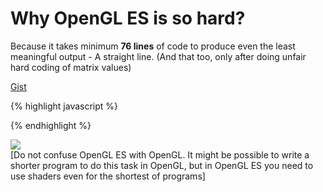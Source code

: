 Why OpenGL ES is so hard?
===
Because it takes minimum **76 lines** of code to produce even the least meaningful output - A straight line. (And that too, only after doing unfair hard coding of matrix values)  
  
[Gist][0]  

{% highlight javascript %}
<html>
<head>
<title></title>
<script type="text/javascript">
var fragShaderSource = "\
precision highp float;\
uniform vec4 u_color;\
void main(void) {\
  gl_FragColor = u_color;\
}\
";
var vtxShaderSource = "\
attribute vec3 a_position;\
uniform vec4 u_color;\
uniform mat4 u_mvMatrix;\
uniform mat4 u_pMatrix;\
void main(void) {\
  gl_Position = u_pMatrix * u_mvMatrix * vec4(a_position, 1.0);\
}\
";
function get_shader(type, source) {
  var shader = gl.createShader(type);
  gl.shaderSource(shader, source);
  gl.compileShader(shader);
  return shader;
}
var gl, pMatrix, mvMatrix, nMatrix, vbuf, tbuf, nbuf, ibuf;
function onready() {
  var canvas = document.getElementsByTagName('canvas')[0];
  gl = canvas.getContext("experimental-webgl", {antialias : true});
  gl.viewport(0, 0, canvas.width, canvas.height);
  var vertexShader = get_shader(gl.VERTEX_SHADER, (vtxShaderSource));
  var fragmentShader = get_shader(gl.FRAGMENT_SHADER, (fragShaderSource));
  shaderProgram = gl.createProgram();
  gl.attachShader(shaderProgram, vertexShader);
  gl.attachShader(shaderProgram, fragmentShader);
  gl.linkProgram(shaderProgram);
  gl.useProgram(shaderProgram);
  shaderProgram.aposAttrib = gl.getAttribLocation(shaderProgram, "a_position");
  gl.enableVertexAttribArray(shaderProgram.aposAttrib);
  shaderProgram.colorUniform = gl.getUniformLocation(shaderProgram, "u_color");
  shaderProgram.pMUniform = gl.getUniformLocation(shaderProgram, "u_pMatrix");
  shaderProgram.mvMUniform = gl.getUniformLocation(shaderProgram, "u_mvMatrix");
  gl.clearColor(1.0, 1.0, 1.0, 1.0);
  mvMatrix = [0.9701425001453319, -0.18712029714127995, 0.1543033499620919, 0, 0, 0.6362090102803518, 0.7715167498104596, 0, -0.24253562503633297, -0.7484811885651198, 0.6172133998483676, 0, 0, 0, -12.96148139681572, 1];
  pMatrix = [1.2990381056766582, 0, 0, 0, 0, 1.7320508075688776, 0, 0, 0, 0, -1.002002002002002, -1, 0, 0, -0.20020020020020018, 0];
  var vtx = new Float32Array([-5.0,-5.0,-5.0,5.0,5.0,5.0]);
  var idx = new Uint16Array([0, 1]);
  vbuf = gl.createBuffer();
  gl.bindBuffer(gl.ARRAY_BUFFER, vbuf);
  gl.bufferData(gl.ARRAY_BUFFER, vtx, gl.STATIC_DRAW);
  gl.bindBuffer(gl.ARRAY_BUFFER, null);
  ibuf = gl.createBuffer();
  gl.bindBuffer(gl.ELEMENT_ARRAY_BUFFER, ibuf);
  gl.bufferData(gl.ELEMENT_ARRAY_BUFFER, idx, gl.STATIC_DRAW);
  gl.bindBuffer(gl.ELEMENT_ARRAY_BUFFER, null);
  gl.clearColor(0.0, 0.0, 0.0, 0.0);
  gl.enable(gl.DEPTH_TEST);
  gl.clear(gl.COLOR_BUFFER_BIT | gl.DEPTH_BUFFER_BIT);
  gl.lineWidth(3.0);
  gl.bindBuffer(gl.ARRAY_BUFFER, vbuf);
  gl.vertexAttribPointer(shaderProgram.aposAttrib, 3, gl.FLOAT, false, 0, 0);
  gl.uniform4f(shaderProgram.colorUniform, 0/255.0, 0/255.0, 0/255.0, 1.0);
  gl.uniformMatrix4fv(shaderProgram.pMUniform, false, new Float32Array(pMatrix));
  gl.uniformMatrix4fv(shaderProgram.mvMUniform, false, new Float32Array(mvMatrix));
  gl.bindBuffer(gl.ELEMENT_ARRAY_BUFFER, ibuf);
  gl.drawElements(gl.LINES, 2, gl.UNSIGNED_SHORT, 0);
  gl.bindBuffer(gl.ARRAY_BUFFER, null);
  gl.bindBuffer(gl.ELEMENT_ARRAY_BUFFER, null);
}
</script>
</head>
<body onload="onready();">
  <canvas width="400" height="300"></canvas>
</body>
</html>
{% endhighlight %}
  
  
  

[![](http://4.bp.blogspot.com/-zPUXn0dRUU8/TlemWcAQjqI/AAAAAAAAD-c/Q3LvGj63Hhw/s320/Screen+shot+2011-08-26+at+7.27.17+PM.png)][1]  
\[Do not confuse OpenGL ES with OpenGL. It might be possible to write a shorter program to do this task in OpenGL, but in OpenGL ES you need to use shaders even for the shortest of programs\]

[0]: https://gist.github.com/1173433
[1]: http://4.bp.blogspot.com/-zPUXn0dRUU8/TlemWcAQjqI/AAAAAAAAD-c/Q3LvGj63Hhw/s1600/Screen+shot+2011-08-26+at+7.27.17+PM.png

